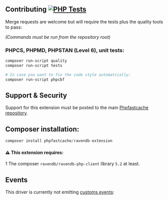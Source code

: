 ## Contributing [![PHP Tests](https://github.com/PHPSocialNetwork/ravendb-extension/actions/workflows/php.yml/badge.svg)](https://github.com/PHPSocialNetwork/ravendb-extension/actions/workflows/php.yml)
Merge requests are welcome but will require the tests plus the quality tools to pass:

_(Commands must be run from the repository root)_
### PHPCS, PHPMD, PHPSTAN (Level 6), unit tests:

```bash
composer run-script quality
composer run-script tests

# In case you want to fix the code style automatically: 
composer run-script phpcbf
```

## Support & Security

Support for this extension must be posted to the main [Phpfastcache repository](https://github.com/PHPSocialNetwork/phpfastcache/issues).

## Composer installation:

```php
composer install phpfastcache/ravendb-extension
```

#### ⚠️ This extension requires:
1️ The composer `ravendb/ravendb-php-client` library `5.2` at least.

## Events
This driver is currently not emitting [customs events](https://github.com/PHPSocialNetwork/phpfastcache/blob/master/docs/EVENTS.md):
